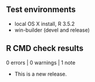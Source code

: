 ## Test environments
* local OS X install, R 3.5.2
* win-builder (devel and release)

## R CMD check results

0 errors | 0 warnings | 1 note

* This is a new release.
